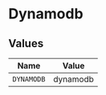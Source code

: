 # Dynamodb


## Values

| Name       | Value      |
| ---------- | ---------- |
| `DYNAMODB` | dynamodb   |